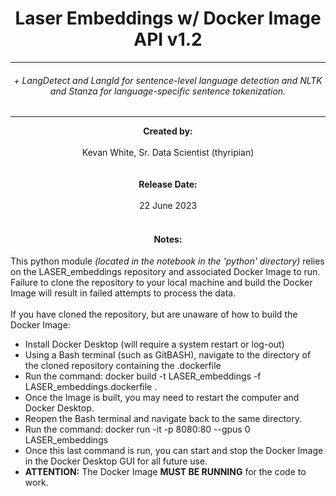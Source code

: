 # <center> Laser Embeddings w/ Docker Image API v1.2</center>
---

###### <center>+ LangDetect and LangId for sentence-level language detection and NLTK and Stanza for language-specific sentence tokenization.</center>
---

<center><b>Created by:</b></center></br>
<center>Kevan White, Sr. Data Scientist (thyripian)</center></br></br>
<center><b>Release Date:</b></center></br>
<center>22 June 2023</center></br>


#### <center>Notes:</center>
This python module <i>(located in the notebook in the 'python' directory)</i> relies on the LASER_embeddings repository and associated Docker Image to run. Failure to clone the repository to your local machine and build the Docker Image will result in failed attempts to process the data.</br></br>
If you have cloned the repository, but are unaware of how to build the Docker Image:</br>
- Install Docker Desktop (will require a system restart or log-out)
- Using a Bash terminal (such as GitBASH), navigate to the directory of the cloned repository containing the .dockerfile
- Run the command:   docker build -t LASER_embeddings -f LASER_embeddings.dockerfile .
- Once the Image is built, you may need to restart the computer and Docker Desktop.
- Reopen the Bash terminal and navigate back to the same directory.
- Run the command:   docker run -it -p 8080:80 --gpus 0 LASER_embeddings
- Once this last command is run, you can start and stop the Docker Image in the Docker Desktop GUI for all future use.</br>
- <b>ATTENTION:</b> The Docker Image <b>MUST BE RUNNING</b> for the code to work. 

